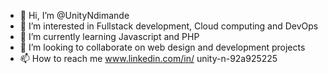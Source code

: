 - 👋 Hi, I’m @UnityNdimande
- 👀 I’m interested in Fullstack development, Cloud computing and DevOps
- 🌱 I’m currently learning Javascript and PHP
- 💞️ I’m looking to collaborate on web design and development projects
- 📫 How to reach me www.linkedin.com/in/
unity-n-92a925225


<!---
UnityNdimande/UnityNdimande is a ✨ special ✨ repository because its `README.md` (this file) appears on your GitHub profile.
You can click the Preview link to take a look at your changes.
--->
